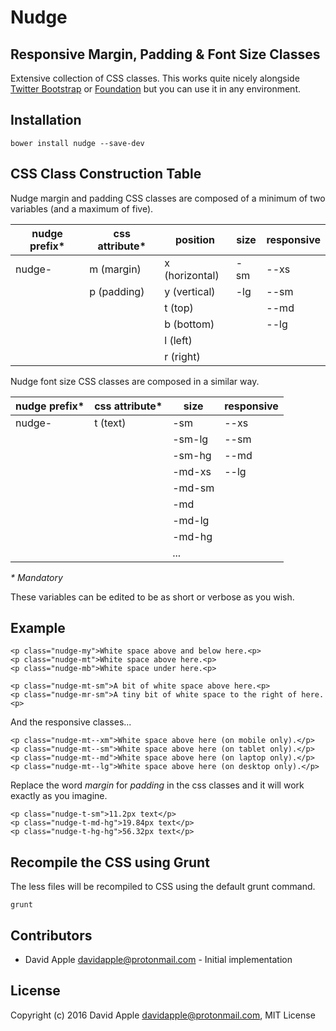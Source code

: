 # Nudge

## Responsive Margin, Padding & Font Size Classes

Extensive collection of CSS classes. This works quite nicely alongside [Twitter Bootstrap](http://getbootstrap.com/) or [Foundation](http://foundation.zurb.com/) but you can use it in any environment.

## Installation

```
bower install nudge --save-dev
```

## CSS Class Construction Table

Nudge margin and padding CSS classes are composed of a minimum of two variables (and a maximum of five).

| nudge prefix* | css attribute* | position       | size | responsive |
|---------------|----------------|----------------|------|------------|
| nudge-        | m (margin)     | x (horizontal) | -sm  | --xs       |
|               | p (padding)    | y (vertical)   | -lg  | --sm       |
|               |                | t (top)        |      | --md       |
|               |                | b (bottom)     |      | --lg       |
|               |                | l (left)       |      |            |
|               |                | r (right)      |      |            |

Nudge font size CSS classes are composed in a similar way.

| nudge prefix* | css attribute* | size   | responsive |
|---------------|----------------|--------|------------|
| nudge-        | t (text)       | -sm    | --xs       |
|               |                | -sm-lg | --sm       |
|               |                | -sm-hg | --md       |
|               |                | -md-xs | --lg       |
|               |                | -md-sm |            |
|               |                | -md    |            |
|               |                | -md-lg |            |
|               |                | -md-hg |            |
|               |                | ...    |            |

_\* Mandatory_

These variables can be edited to be as short or verbose as you wish.

## Example

```
<p class="nudge-my">White space above and below here.<p>
<p class="nudge-mt">White space above here.<p>
<p class="nudge-mb">White space under here.<p>

<p class="nudge-mt-sm">A bit of white space above here.<p>
<p class="nudge-mr-sm">A tiny bit of white space to the right of here.<p>
```

And the responsive classes...

```
<p class="nudge-mt--xm">White space above here (on mobile only).</p>
<p class="nudge-mt--sm">White space above here (on tablet only).</p>
<p class="nudge-mt--md">White space above here (on laptop only).</p>
<p class="nudge-mt--lg">White space above here (on desktop only).</p>
```

Replace the word _margin_ for _padding_ in the css classes and it will work exactly as you imagine.

```
<p class="nudge-t-sm">11.2px text</p>
<p class="nudge-t-md-hg">19.84px text</p>
<p class="nudge-t-hg-hg">56.32px text</p>
```

## Recompile the CSS using Grunt

The less files will be recompiled to CSS using the default grunt command.

```
grunt
```

## Contributors

- David Apple <davidapple@protonmail.com> - Initial implementation

## License

Copyright (c) 2016 David Apple <davidapple@protonmail.com>, MIT License